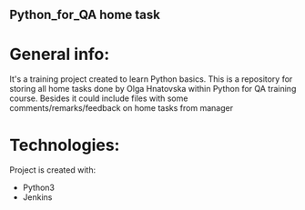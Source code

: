 ## Python_for_QA home task
# General info:
It's a training project created to learn Python basics. 
This is a repository for storing all home tasks done by Olga Hnatovska within Python for QA training course.
Besides it could include files with some comments/remarks/feedback on home tasks from manager
# Technologies: 
Project is created with:
* Python3
* Jenkins